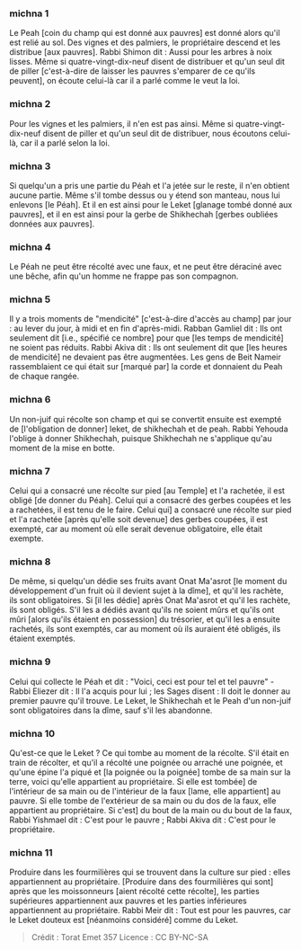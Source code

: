 
### michna 1
Le Peah [coin du champ qui est donné aux pauvres] est donné alors qu'il est relié au sol. Des vignes et des palmiers, le propriétaire descend et les distribue [aux pauvres]. Rabbi Shimon dit : Aussi pour les arbres à noix lisses. Même si quatre-vingt-dix-neuf disent de distribuer et qu'un seul dit de piller [c'est-à-dire de laisser les pauvres s'emparer de ce qu'ils peuvent], on écoute celui-là car il a parlé comme le veut la loi.

### michna 2
Pour les vignes et les palmiers, il n'en est pas ainsi. Même si quatre-vingt-dix-neuf disent de piller et qu'un seul dit de distribuer, nous écoutons celui-là, car il a parlé selon la loi.

### michna 3
Si quelqu'un a pris une partie du Péah et l'a jetée sur le reste, il n'en obtient aucune partie. Même s'il tombe dessus ou y étend son manteau, nous lui enlevons [le Péah]. Et il en est ainsi pour le Leket [glanage tombé donné aux pauvres], et il en est ainsi pour la gerbe de Shikhechah [gerbes oubliées données aux pauvres].

### michna 4
Le Péah ne peut être récolté avec une faux, et ne peut être déraciné avec une bêche, afin qu'un homme ne frappe pas son compagnon.

### michna 5
Il y a trois moments de "mendicité" [c'est-à-dire d'accès au champ] par jour : au lever du jour, à midi et en fin d'après-midi. Rabban Gamliel dit : Ils ont seulement dit [i.e., spécifié ce nombre] pour que [les temps de mendicité] ne soient pas réduits. Rabbi Akiva dit : Ils ont seulement dit que [les heures de mendicité] ne devaient pas être augmentées. Les gens de Beit Nameir rassemblaient ce qui était sur [marqué par] la corde et donnaient du Peah de chaque rangée.

### michna 6
Un non-juif qui récolte son champ et qui se convertit ensuite est exempté de [l'obligation de donner] leket, de shikhechah et de peah. Rabbi Yehouda l'oblige à donner Shikhechah, puisque Shikhechah ne s'applique qu'au moment de la mise en botte.

### michna 7
Celui qui a consacré une récolte sur pied [au Temple] et l'a rachetée, il est obligé [de donner du Péah]. Celui qui a consacré des gerbes coupées et les a rachetées, il est tenu de le faire. Celui qui] a consacré une récolte sur pied et l'a rachetée [après qu'elle soit devenue] des gerbes coupées, il est exempté, car au moment où elle serait devenue obligatoire, elle était exempte.

### michna 8
De même, si quelqu'un dédie ses fruits avant Onat Ma'asrot [le moment du développement d'un fruit où il devient sujet à la dîme], et qu'il les rachète, ils sont obligatoires. Si [il les dédie] après Onat Ma'asrot et qu'il les rachète, ils sont obligés. S'il les a dédiés avant qu'ils ne soient mûrs et qu'ils ont mûri [alors qu'ils étaient en possession] du trésorier, et qu'il les a ensuite rachetés, ils sont exemptés, car au moment où ils auraient été obligés, ils étaient exemptés.

### michna 9
Celui qui collecte le Péah et dit : "Voici, ceci est pour tel et tel pauvre" - Rabbi Eliezer dit : Il l'a acquis pour lui ; les Sages disent : Il doit le donner au premier pauvre qu'il trouve. Le Leket, le Shikhechah et le Peah d'un non-juif sont obligatoires dans la dîme, sauf s'il les abandonne.

### michna 10
Qu'est-ce que le Leket ? Ce qui tombe au moment de la récolte. S'il était en train de récolter, et qu'il a récolté une poignée ou arraché une poignée, et qu'une épine l'a piqué et [la poignée ou la poignée] tombe de sa main sur la terre, voici qu'elle appartient au propriétaire. Si elle est tombée] de l'intérieur de sa main ou de l'intérieur de la faux [lame, elle appartient] au pauvre. Si elle tombe de l'extérieur de sa main ou du dos de la faux, elle appartient au propriétaire. Si c'est] du bout de la main ou du bout de la faux, Rabbi Yishmael dit : C'est pour le pauvre ; Rabbi Akiva dit : C'est pour le propriétaire.

### michna 11
Produire dans les fourmilières qui se trouvent dans la culture sur pied : elles appartiennent au propriétaire. [Produire dans des fourmilières qui sont] après que les moissonneurs [aient récolté cette récolte], les parties supérieures appartiennent aux pauvres et les parties inférieures appartiennent au propriétaire. Rabbi Meir dit : Tout est pour les pauvres, car le Leket douteux est [néanmoins considéré] comme du Leket.

>Crédit : Torat Emet 357
>Licence : CC BY-NC-SA 